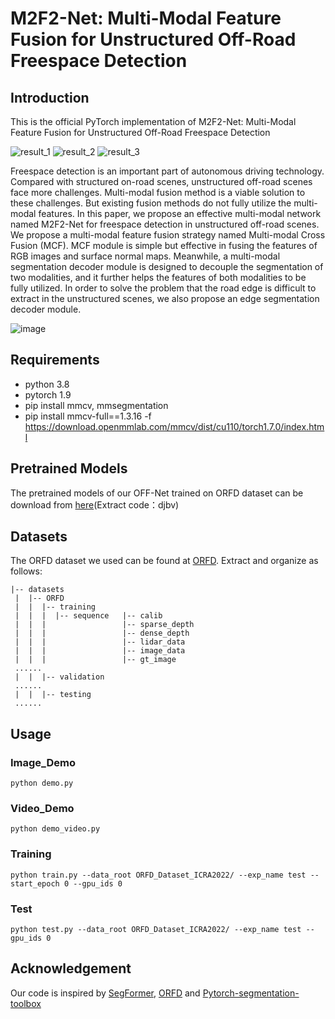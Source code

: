 # M2F2-Net: Multi-Modal Feature Fusion for Unstructured Off-Road Freespace Detection
## Introduction
This is the official PyTorch implementation of M2F2-Net: Multi-Modal Feature Fusion for Unstructured Off-Road Freespace Detection

![result_1](https://user-images.githubusercontent.com/70512651/217461427-2d194fb0-b3b9-489b-8569-69cfaa6d9eb7.png)
![result_2](https://user-images.githubusercontent.com/70512651/217461448-43530fa4-5d45-4df3-8daf-1c105d79337b.png)
![result_3](https://user-images.githubusercontent.com/70512651/217461463-90ac9048-7468-49a6-a1d1-c902b0cdaeb9.png)


Freespace detection is an important part of autonomous driving technology. Compared with structured on-road scenes, unstructured off-road scenes face more challenges.  Multi-modal fusion method is a viable solution to these challenges. But existing fusion methods do not fully utilize the multi-modal features. In this paper, we propose an effective multi-modal network named M2F2-Net for freespace detection in unstructured off-road scenes. We propose a multi-modal feature fusion strategy named Multi-modal Cross Fusion (MCF). MCF module is simple but effective in fusing the features of RGB images and surface normal maps. Meanwhile, a multi-modal segmentation decoder module is designed to decouple the segmentation of two modalities, and it further helps the features of both modalities to be fully utilized. In order to solve the problem that the road edge is difficult to extract in the unstructured scenes, we also propose an edge segmentation decoder module.

![image](https://user-images.githubusercontent.com/70512651/216315067-867ec5af-e27a-492f-98f0-2523725f51ad.png)

## Requirements
- python 3.8
- pytorch 1.9
- pip install mmcv, mmsegmentation
- pip install mmcv-full==1.3.16 -f https://download.openmmlab.com/mmcv/dist/cu110/torch1.7.0/index.html

## Pretrained Models
The pretrained models of our OFF-Net trained on ORFD dataset can be download from [here](https://pan.baidu.com/s/1_Mb8jx8KoR9n11M_lfm4cg)(Extract code：djbv)

## Datasets
The ORFD dataset we used can be found at [ORFD](https://github.com/chaytonmin/Off-Road-Freespace-Detection). Extract and organize as follows:
```
|-- datasets
 |  |-- ORFD
 |  |  |-- training
 |  |  |  |-- sequence   |-- calib
 |  |  |                 |-- sparse_depth
 |  |  |                 |-- dense_depth
 |  |  |                 |-- lidar_data
 |  |  |                 |-- image_data
 |  |  |                 |-- gt_image
 ......
 |  |  |-- validation
 ......
 |  |  |-- testing
 ......
```

## Usage
### Image_Demo
```
python demo.py
```

### Video_Demo
```
python demo_video.py
```

### Training
```
python train.py --data_root ORFD_Dataset_ICRA2022/ --exp_name test --start_epoch 0 --gpu_ids 0
```

### Test
```
python test.py --data_root ORFD_Dataset_ICRA2022/ --exp_name test --gpu_ids 0
```

## Acknowledgement
Our code is inspired by [SegFormer](https://github.com/NVlabs/SegFormer), [ORFD](https://github.com/chaytonmin/Off-Road-Freespace-Detection) and [Pytorch-segmentation-toolbox](https://github.com/speedinghzl/pytorch-segmentation-toolbox)
